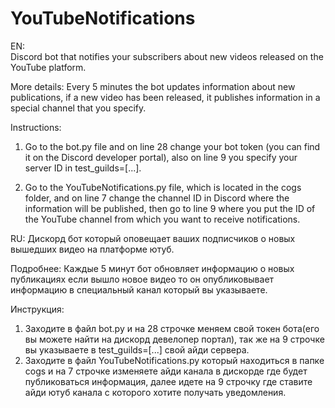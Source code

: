 # YouTubeNotifications
EN:  
  Discord bot that notifies your subscribers about new videos released on the YouTube platform.

  More details:
  Every 5 minutes the bot updates information about new publications, if a new video has been released, it publishes information in a special channel that you specify.
  
  Instructions:
  
  1. Go to the bot.py file and on line 28 change your bot token (you can find it on the Discord developer portal), also on line 9 you specify your server ID in test_guilds=[...].
  
  2. Go to the YouTubeNotifications.py file, which is located in the cogs folder, and on line 7 change the channel ID in Discord where the information will be published, then go to line 9 where you put the ID of the YouTube channel from which you want to receive       notifications.

RU: 
  Дискорд бот который оповещает ваших подписчиков о новых вышедших видео на платформе ютуб.
  
  Подробнее: 
  Каждые 5 минут бот обновляет информацию о новых публикациях если вышло новое видео то он опубликовывает информацию в специальный канал который вы указываете.
  
  Инструкция: 
  1. Заходите в файл bot.py и на 28 строчке меняем свой токен бота(его вы можете найти на дискорд девелопер портал), так же на 9 строчке вы указываете в test_guilds=[...] свой айди сервера.
  2. Заходите в файл YouTubeNotifications.py который находиться в папке cogs и на 7 строчке изменяете айди канала в дискорде где будет публиковаться информация, далее идете на 9 строчку где ставите айди ютуб канала с которого хотите получать уведомления.
